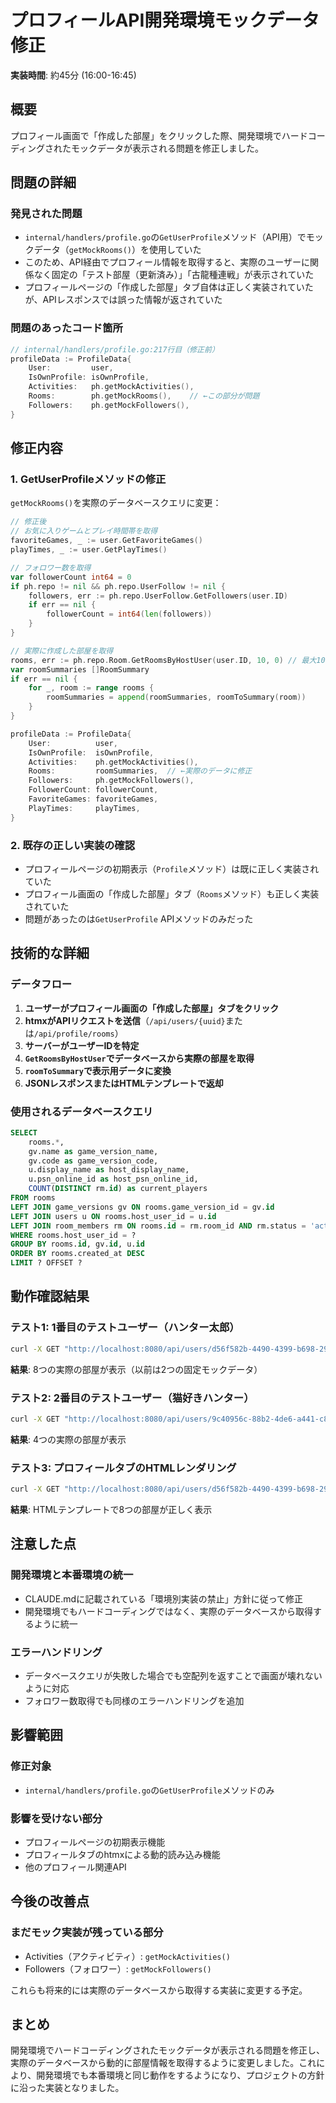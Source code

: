 # プロフィールAPI開発環境モックデータ修正

**実装時間**: 約45分 (16:00-16:45)

## 概要
プロフィール画面で「作成した部屋」をクリックした際、開発環境でハードコーディングされたモックデータが表示される問題を修正しました。

## 問題の詳細

### 発見された問題
- `internal/handlers/profile.go`の`GetUserProfile`メソッド（API用）でモックデータ（`getMockRooms()`）を使用していた
- このため、API経由でプロフィール情報を取得すると、実際のユーザーに関係なく固定の「テスト部屋（更新済み）」「古龍種連戦」が表示されていた
- プロフィールページの「作成した部屋」タブ自体は正しく実装されていたが、APIレスポンスでは誤った情報が返されていた

### 問題のあったコード箇所
```go
// internal/handlers/profile.go:217行目（修正前）
profileData := ProfileData{
    User:         user,
    IsOwnProfile: isOwnProfile,
    Activities:   ph.getMockActivities(),
    Rooms:        ph.getMockRooms(),    // ←この部分が問題
    Followers:    ph.getMockFollowers(),
}
```

## 修正内容

### 1. GetUserProfileメソッドの修正
`getMockRooms()`を実際のデータベースクエリに変更：

```go
// 修正後
// お気に入りゲームとプレイ時間帯を取得
favoriteGames, _ := user.GetFavoriteGames()
playTimes, _ := user.GetPlayTimes()

// フォロワー数を取得
var followerCount int64 = 0
if ph.repo != nil && ph.repo.UserFollow != nil {
    followers, err := ph.repo.UserFollow.GetFollowers(user.ID)
    if err == nil {
        followerCount = int64(len(followers))
    }
}

// 実際に作成した部屋を取得
rooms, err := ph.repo.Room.GetRoomsByHostUser(user.ID, 10, 0) // 最大10件取得
var roomSummaries []RoomSummary
if err == nil {
    for _, room := range rooms {
        roomSummaries = append(roomSummaries, roomToSummary(room))
    }
}

profileData := ProfileData{
    User:          user,
    IsOwnProfile:  isOwnProfile,
    Activities:    ph.getMockActivities(),
    Rooms:         roomSummaries,  // ←実際のデータに修正
    Followers:     ph.getMockFollowers(),
    FollowerCount: followerCount,
    FavoriteGames: favoriteGames,
    PlayTimes:     playTimes,
}
```

### 2. 既存の正しい実装の確認
- プロフィールページの初期表示（`Profile`メソッド）は既に正しく実装されていた
- プロフィール画面の「作成した部屋」タブ（`Rooms`メソッド）も正しく実装されていた
- 問題があったのは`GetUserProfile` APIメソッドのみだった

## 技術的な詳細

### データフロー
1. **ユーザーがプロフィール画面の「作成した部屋」タブをクリック**
2. **htmxがAPIリクエストを送信**（`/api/users/{uuid}`または`/api/profile/rooms`）
3. **サーバーがユーザーIDを特定**
4. **`GetRoomsByHostUser`でデータベースから実際の部屋を取得**
5. **`roomToSummary`で表示用データに変換**
6. **JSONレスポンスまたはHTMLテンプレートで返却**

### 使用されるデータベースクエリ
```sql
SELECT
    rooms.*,
    gv.name as game_version_name,
    gv.code as game_version_code,
    u.display_name as host_display_name,
    u.psn_online_id as host_psn_online_id,
    COUNT(DISTINCT rm.id) as current_players
FROM rooms
LEFT JOIN game_versions gv ON rooms.game_version_id = gv.id
LEFT JOIN users u ON rooms.host_user_id = u.id
LEFT JOIN room_members rm ON rooms.id = rm.room_id AND rm.status = 'active'
WHERE rooms.host_user_id = ?
GROUP BY rooms.id, gv.id, u.id
ORDER BY rooms.created_at DESC
LIMIT ? OFFSET ?
```

## 動作確認結果

### テスト1: 1番目のテストユーザー（ハンター太郎）
```bash
curl -X GET "http://localhost:8080/api/users/d56f582b-4490-4399-b698-29e57d3b208c"
```
**結果**: 8つの実際の部屋が表示（以前は2つの固定モックデータ）

### テスト2: 2番目のテストユーザー（猫好きハンター）  
```bash
curl -X GET "http://localhost:8080/api/users/9c40956c-88b2-4de6-a441-c8028b8566d7"
```
**結果**: 4つの実際の部屋が表示

### テスト3: プロフィールタブのHTMLレンダリング
```bash
curl -X GET "http://localhost:8080/api/users/d56f582b-4490-4399-b698-29e57d3b208c/rooms"
```
**結果**: HTMLテンプレートで8つの部屋が正しく表示

## 注意した点

### 開発環境と本番環境の統一
- CLAUDE.mdに記載されている「環境別実装の禁止」方針に従って修正
- 開発環境でもハードコーディングではなく、実際のデータベースから取得するように統一

### エラーハンドリング
- データベースクエリが失敗した場合でも空配列を返すことで画面が壊れないように対応
- フォロワー数取得でも同様のエラーハンドリングを追加

## 影響範囲

### 修正対象
- `internal/handlers/profile.go`の`GetUserProfile`メソッドのみ

### 影響を受けない部分  
- プロフィールページの初期表示機能
- プロフィールタブのhtmxによる動的読み込み機能
- 他のプロフィール関連API

## 今後の改善点

### まだモック実装が残っている部分
- Activities（アクティビティ）: `getMockActivities()`
- Followers（フォロワー）: `getMockFollowers()`

これらも将来的には実際のデータベースから取得する実装に変更する予定。

## まとめ
開発環境でハードコーディングされたモックデータが表示される問題を修正し、実際のデータベースから動的に部屋情報を取得するように変更しました。これにより、開発環境でも本番環境と同じ動作をするようになり、プロジェクトの方針に沿った実装となりました。
